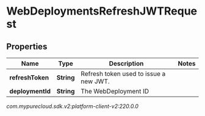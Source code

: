 # WebDeploymentsRefreshJWTRequest


## Properties

| Name | Type | Description | Notes |
| ------------ | ------------- | ------------- | ------------- |
| **refreshToken** | **String** | Refresh token used to issue a new JWT. |  |
| **deploymentId** | **String** | The WebDeployment ID |  |




_com.mypurecloud.sdk.v2:platform-client-v2:220.0.0_
